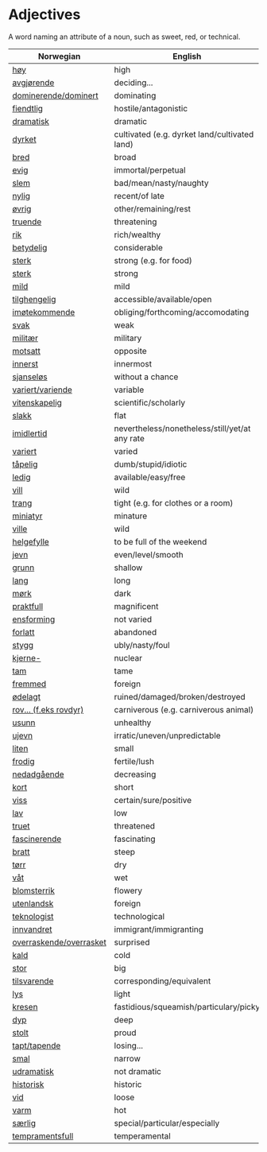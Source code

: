# Adjectives

A word naming an attribute of a noun, such as sweet, red, or technical.

| Norwegian | English |
| --- | --- |
| [høy](https://www.ordnett.no/search?language=no&phrase=høy) | high |
| [avgjørende](https://www.ordnett.no/search?language=no&phrase=avgjørende) | deciding... |
| [dominerende/dominert](https://www.ordnett.no/search?language=no&phrase=dominerende/dominert) | dominating |
| [fiendtlig](https://www.ordnett.no/search?language=no&phrase=fiendtlig) | hostile/antagonistic |
| [dramatisk](https://www.ordnett.no/search?language=no&phrase=dramatisk) | dramatic |
| [dyrket](https://www.ordnett.no/search?language=no&phrase=dyrket) | cultivated (e.g. dyrket land/cultivated land) |
| [bred](https://www.ordnett.no/search?language=no&phrase=bred) | broad |
| [evig](https://www.ordnett.no/search?language=no&phrase=evig) | immortal/perpetual |
| [slem](https://www.ordnett.no/search?language=no&phrase=slem) | bad/mean/nasty/naughty |
| [nylig](https://www.ordnett.no/search?language=no&phrase=nylig) | recent/of late |
| [øvrig](https://www.ordnett.no/search?language=no&phrase=øvrig) | other/remaining/rest |
| [truende](https://www.ordnett.no/search?language=no&phrase=truende) | threatening |
| [rik](https://www.ordnett.no/search?language=no&phrase=rik) | rich/wealthy |
| [betydelig](https://www.ordnett.no/search?language=no&phrase=betydelig) | considerable |
| [sterk](https://www.ordnett.no/search?language=no&phrase=sterk) | strong (e.g. for food) |
| [sterk](https://www.ordnett.no/search?language=no&phrase=sterk) | strong |
| [mild](https://www.ordnett.no/search?language=no&phrase=mild) | mild |
| [tilghengelig](https://www.ordnett.no/search?language=no&phrase=tilghengelig) | accessible/available/open |
| [imøtekommende](https://www.ordnett.no/search?language=no&phrase=imøtekommende) | obliging/forthcoming/accomodating |
| [svak](https://www.ordnett.no/search?language=no&phrase=svak) | weak |
| [militær](https://www.ordnett.no/search?language=no&phrase=militær) | military |
| [motsatt](https://www.ordnett.no/search?language=no&phrase=motsatt) | opposite |
| [innerst](https://www.ordnett.no/search?language=no&phrase=innerst) | innermost |
| [sjanseløs](https://www.ordnett.no/search?language=no&phrase=sjanseløs) | without a chance |
| [variert/variende](https://www.ordnett.no/search?language=no&phrase=variert/variende) | variable |
| [vitenskapelig](https://www.ordnett.no/search?language=no&phrase=vitenskapelig) | scientific/scholarly |
| [slakk](https://www.ordnett.no/search?language=no&phrase=slakk) | flat |
| [imidlertid](https://www.ordnett.no/search?language=no&phrase=imidlertid) | nevertheless/nonetheless/still/yet/at any rate |
| [variert](https://www.ordnett.no/search?language=no&phrase=variert) | varied |
| [tåpelig](https://www.ordnett.no/search?language=no&phrase=tåpelig) | dumb/stupid/idiotic |
| [ledig](https://www.ordnett.no/search?language=no&phrase=ledig) | available/easy/free |
| [vill](https://www.ordnett.no/search?language=no&phrase=vill) | wild |
| [trang](https://www.ordnett.no/search?language=no&phrase=trang) | tight (e.g. for clothes or a room) |
| [miniatyr](https://www.ordnett.no/search?language=no&phrase=miniatyr) | minature |
| [ville](https://www.ordnett.no/search?language=no&phrase=ville) | wild |
| [helgefylle](https://www.ordnett.no/search?language=no&phrase=helgefylle) | to be full of the weekend |
| [jevn](https://www.ordnett.no/search?language=no&phrase=jevn) | even/level/smooth |
| [grunn](https://www.ordnett.no/search?language=no&phrase=grunn) | shallow |
| [lang](https://www.ordnett.no/search?language=no&phrase=lang) | long |
| [mørk](https://www.ordnett.no/search?language=no&phrase=mørk) | dark |
| [praktfull](https://www.ordnett.no/search?language=no&phrase=praktfull) | magnificent |
| [ensforming](https://www.ordnett.no/search?language=no&phrase=ensforming) | not varied |
| [forlatt](https://www.ordnett.no/search?language=no&phrase=forlatt) | abandoned |
| [stygg](https://www.ordnett.no/search?language=no&phrase=stygg) | ubly/nasty/foul |
| [kjerne-](https://www.ordnett.no/search?language=no&phrase=kjerne-) | nuclear |
| [tam](https://www.ordnett.no/search?language=no&phrase=tam) | tame |
| [fremmed](https://www.ordnett.no/search?language=no&phrase=fremmed) | foreign |
| [ødelagt](https://www.ordnett.no/search?language=no&phrase=ødelagt) | ruined/damaged/broken/destroyed |
| [rov... (f.eks rovdyr)](https://www.ordnett.no/search?language=no&phrase=rov...%20(f.eks%20rovdyr)) | carniverous (e.g. carniverous animal) |
| [usunn](https://www.ordnett.no/search?language=no&phrase=usunn) | unhealthy |
| [ujevn](https://www.ordnett.no/search?language=no&phrase=ujevn) | irratic/uneven/unpredictable |
| [liten](https://www.ordnett.no/search?language=no&phrase=liten) | small |
| [frodig](https://www.ordnett.no/search?language=no&phrase=frodig) | fertile/lush |
| [nedadgående](https://www.ordnett.no/search?language=no&phrase=nedadgående) | decreasing |
| [kort](https://www.ordnett.no/search?language=no&phrase=kort) | short |
| [viss](https://www.ordnett.no/search?language=no&phrase=viss) | certain/sure/positive |
| [lav](https://www.ordnett.no/search?language=no&phrase=lav) | low |
| [truet](https://www.ordnett.no/search?language=no&phrase=truet) | threatened |
| [fascinerende](https://www.ordnett.no/search?language=no&phrase=fascinerende) | fascinating |
| [bratt](https://www.ordnett.no/search?language=no&phrase=bratt) | steep |
| [tørr](https://www.ordnett.no/search?language=no&phrase=tørr) | dry |
| [våt](https://www.ordnett.no/search?language=no&phrase=våt) | wet |
| [blomsterrik](https://www.ordnett.no/search?language=no&phrase=blomsterrik) | flowery |
| [utenlandsk](https://www.ordnett.no/search?language=no&phrase=utenlandsk) | foreign |
| [teknologist](https://www.ordnett.no/search?language=no&phrase=teknologist) | technological |
| [innvandret](https://www.ordnett.no/search?language=no&phrase=innvandret) | immigrant/immigranting |
| [overraskende/overrasket](https://www.ordnett.no/search?language=no&phrase=overraskende/overrasket) | surprised |
| [kald](https://www.ordnett.no/search?language=no&phrase=kald) | cold |
| [stor](https://www.ordnett.no/search?language=no&phrase=stor) | big |
| [tilsvarende](https://www.ordnett.no/search?language=no&phrase=tilsvarende) | corresponding/equivalent |
| [lys](https://www.ordnett.no/search?language=no&phrase=lys) | light |
| [kresen](https://www.ordnett.no/search?language=no&phrase=kresen) | fastidious/squeamish/particulary/picky |
| [dyp](https://www.ordnett.no/search?language=no&phrase=dyp) | deep |
| [stolt](https://www.ordnett.no/search?language=no&phrase=stolt) | proud |
| [tapt/tapende](https://www.ordnett.no/search?language=no&phrase=tapt/tapende) | losing... |
| [smal](https://www.ordnett.no/search?language=no&phrase=smal) | narrow |
| [udramatisk](https://www.ordnett.no/search?language=no&phrase=udramatisk) | not dramatic |
| [historisk](https://www.ordnett.no/search?language=no&phrase=historisk) | historic |
| [vid](https://www.ordnett.no/search?language=no&phrase=vid) | loose |
| [varm](https://www.ordnett.no/search?language=no&phrase=varm) | hot |
| [særlig](https://www.ordnett.no/search?language=no&phrase=særlig) | special/particular/especially |
| [tempramentsfull](https://www.ordnett.no/search?language=no&phrase=tempramentsfull) | temperamental |

